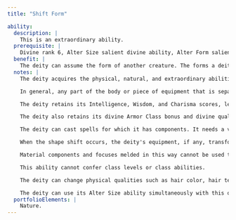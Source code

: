 ```yaml
---
title: "Shift Form"

ability:
  description: |
    This is an extraordinary ability.
  prerequisite: |
    Divine rank 6, Alter Size salient divine ability, Alter Form salient divine ability.
  benefit: |
    The deity can assume the form of another creature. The forms a deity can assume are limited and vary with each deity. The forms allowed are listed in the deity's description. The deity can remain in the assumed form indefinitely, but it resumes its own form if slain.
  notes: |
    The deity acquires the physical, natural, and extraordinary abilities of the form it has assumed (but not spell-like or supernatural abilities) while retaining its own mind. Physical abilities include natural size and Strength, Dexterity, and Constitution scores. Natural abilities include armor, natural weapons (such as claws, bite, swoop and rake, and constriction; but not petrification, breath weapons, energy drain, energy effect, and the like), and similar gross physical qualities (presence or absence of wings, number of extremities, and so on). A body with extra limbs does not allow the deity to make more attacks (or more advantageous two-weapon attacks) than normal. Natural abilities also include mundane movement capabilities, such as walking, swimming, and flight with wings. The deity's speed is that of the assumed form or the deity's normal speed, whichever is higher.

    In general, any part of the body or piece of equipment that is separated from the whole reverts to its original form. However, if the assumed form has an extraordinary ability that allows it to produce a substance or shed part of its body, then this ability also grants that ability.

    The deity retains its Intelligence, Wisdom, and Charisma scores, level and class, hit points (despite any change in its Constitution score), alignment, base attack bonus, and base saves. (New Strength, Dexterity, and Constitution scores may affect final attack and save bonuses.) The deity retains its outsider type, extraordinary abilities, spells, and spell-like abilities, but not its supernatural abilities.

    The deity also retains its divine Armor Class bonus and divine qualities and abilities, provided they are not supernatural.

    The deity can cast spells for which it has components. It needs a voice like that of a humanoid for verbal components and hands like those of a humanoid for somatic components, Likewise, the deity needs hands to use many of its powers, such as creating objects related to its portfolio.

    When the shape shift occurs, the deity's equipment, if any, transforms to match the new form. If the new form is a creature that does not use equipment (aberration, animal, beast, magical beast, construct, dragon, elemental, ooze, some outsiders, plant, some undead creatures, some shapechangers, or vermin), the equipment melds into the new form and becomes nonfunctional.

    Material components and focuses melded in this way cannot be used to cast spells. If the new form uses equipment (fey, giant, humanoid, some outsiders, many shapechangers, many undead creatures), the deity's equipment changes to match the new form and retains its properties.

    This ability cannot confer class levels or class abilities.

    The deity can change physical qualities such as hair color, hair texture, skin color, and gender. The deity can use this ability to create disguises, gaining a bonus of +15 on its {% skill_link disguise %} checks.

    The deity can use its Alter Size ability simultaneously with this one to become as small as a grain of sand or as large as 1,600 feet in the assumed form's greatest dimension.
  portfolioElements: |
    Nature.
---
```

